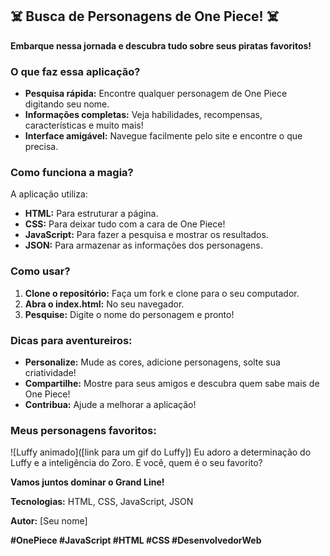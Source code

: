 ## ‍☠️ Busca de Personagens de One Piece! ‍☠️

**Embarque nessa jornada e descubra tudo sobre seus piratas favoritos!**

### O que faz essa aplicação?
* **Pesquisa rápida:** Encontre qualquer personagem de One Piece digitando seu nome.
* **Informações completas:** Veja habilidades, recompensas, características e muito mais!
* **Interface amigável:** Navegue facilmente pelo site e encontre o que precisa.

### Como funciona a magia?
A aplicação utiliza:
* **HTML:** Para estruturar a página.
* **CSS:** Para deixar tudo com a cara de One Piece!
* **JavaScript:** Para fazer a pesquisa e mostrar os resultados.
* **JSON:** Para armazenar as informações dos personagens.

### Como usar?
1. **Clone o repositório:** Faça um fork e clone para o seu computador.
2. **Abra o index.html:** No seu navegador.
3. **Pesquise:** Digite o nome do personagem e pronto!

### Dicas para aventureiros:
* **Personalize:** Mude as cores, adicione personagens, solte sua criatividade!
* **Compartilhe:** Mostre para seus amigos e descubra quem sabe mais de One Piece!
* **Contribua:** Ajude a melhorar a aplicação!

### Meus personagens favoritos: 
![Luffy animado]([link para um gif do Luffy]) 
Eu adoro a determinação do Luffy e a inteligência do Zoro. E você, quem é o seu favorito?

**Vamos juntos dominar o Grand Line!** 

**Tecnologias:** HTML, CSS, JavaScript, JSON

**Autor:** [Seu nome]

**#OnePiece #JavaScript #HTML #CSS #DesenvolvedorWeb**
